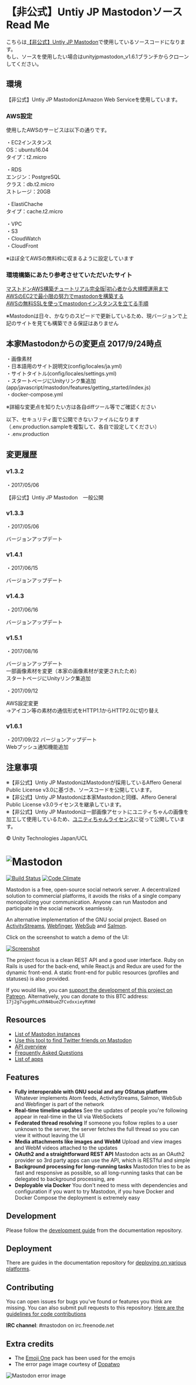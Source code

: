 # 【非公式】Untiy JP Mastodonソース　Read Me

こちらは[【非公式】Untiy JP Mastodon](https://unityjp-mastodon.tokyo/)で使用しているソースコードになります。<br />
もし、ソースを使用したい場合はunityjpmastodon_v1.6.1ブランチからクローンしてください。

## 環境
【非公式】Untiy JP MastodonはAmazon Web Serviceを使用しています。

### AWS設定

使用したAWSのサービスは以下の通りです。

・EC2インスタンス<br />
OS：ubuntu16.04<br />
タイプ：t2.micro

・RDS<br />
エンジン：PostgreSQL<br />
クラス：db.t2.micro<br />
ストレージ：20GB

・ElastiChache<br />
タイプ：cache.t2.micro

・VPC<br />
・S3<br />
・CloudWatch<br />
・CloudFront

※ほぼ全てAWSの無料枠に収まるように設定しています

### 環境構築にあたり参考させていただいたサイト

[マストドンAWS構築チュートリアル完全版|初心者から大規模運用まで](http://webfood.info/mastodon-aws-tutorial/)<br />
[AWSのEC2で最小限の努力でmastodonを構築する](https://qiita.com/tsuitta_dayo/items/dfd659ec68435653d16a)<br />
[AWSの無料SSLを使ってmastodonインスタンスを立てる手順](https://qiita.com/genya0407/items/afb9c3f075225de856ed)<br />

※Mastodonは日々、かなりのスピードで更新しているため、現バージョンで上記のサイトを見ても構築できる保証はありません

## 本家Mastodonからの変更点 2017/9/24時点

・画像素材<br />
・日本語用のサイト説明文(config/locales/ja.yml)<br />
・サイトタイトル(config/locales/settings.yml)<br />
・スタートページにUnityリンク集追加(app/javascript/mastodon/features/getting_started/index.js)<br />
・docker-compose.yml

※詳細な変更点を知りたい方は各自diffツール等でご確認ください

以下、セキュリティ面で公開できないファイルになります（.env.production.sampleを複製して、各自で設定してください）<br />
・.env.production

## 変更履歴

### v1.3.2 

・2017/05/06

【非公式】Untiy JP Mastodon　一般公開

### v1.3.3

・2017/05/06

バージョンアップデート

### v1.4.1 

・2017/06/15

バージョンアップデート

### v1.4.3 

・2017/06/16

バージョンアップデート

### v1.5.1 

・2017/08/16

バージョンアップデート<br />
一部画像素材を変更（本家の画像素材が変更されたため）<br />
スタートページにUnityリンク集追加

・2017/09/12

AWS設定変更<br />
→アイコン等の素材の通信形式をHTTP1.1からHTTP2.0に切り替え

### v1.6.1 

・2017/09/22
バージョンアップデート<br/>
Webプッシュ通知機能追加

## 注意事項

※【非公式】Untiy JP MastodonはMastodonが採用しているAffero General Public License v3.0に基づき、ソースコードを公開しています。<br />
※【非公式】Untiy JP Mastodonは本家Mastodonと同様、Affero General Public License v3.0ライセンスを継承しています。<br />
※【非公式】Untiy JP Mastodonは一部画像アセットにユニティちゃんの画像を加工して使用しているため、[ユニティちゃんライセンス](http://unity-chan.com/contents/guideline/)に従って公開しています。

© Unity Technologies Japan/UCL

![Mastodon](https://i.imgur.com/NhZc40l.png)
========

[![Build Status](http://img.shields.io/travis/tootsuite/mastodon.svg)][travis]
[![Code Climate](https://img.shields.io/codeclimate/github/tootsuite/mastodon.svg)][code_climate]

[travis]: https://travis-ci.org/tootsuite/mastodon
[code_climate]: https://codeclimate.com/github/tootsuite/mastodon

Mastodon is a free, open-source social network server. A decentralized solution to commercial platforms, it avoids the risks of a single company monopolizing your communication. Anyone can run Mastodon and participate in the social network seamlessly.

An alternative implementation of the GNU social project. Based on [ActivityStreams](https://en.wikipedia.org/wiki/Activity_Streams_(format)), [Webfinger](https://en.wikipedia.org/wiki/WebFinger), [WebSub](https://en.wikipedia.org/wiki/WebSub) and [Salmon](https://en.wikipedia.org/wiki/Salmon_(protocol)).

Click on the screenshot to watch a demo of the UI:

[![Screenshot](https://i.imgur.com/pG3Nnz3.jpg)][youtube_demo]

[youtube_demo]: https://www.youtube.com/watch?v=YO1jQ8_rAMU

The project focus is a clean REST API and a good user interface. Ruby on Rails is used for the back-end, while React.js and Redux are used for the dynamic front-end. A static front-end for public resources (profiles and statuses) is also provided.

If you would like, you can [support the development of this project on Patreon][patreon]. Alternatively, you can donate to this BTC address: `17j2g7vpgHhLuXhN4bueZFCvdxxieyRVWd`

[patreon]: https://www.patreon.com/user?u=619786

## Resources

- [List of Mastodon instances](https://github.com/tootsuite/documentation/blob/master/Using-Mastodon/List-of-Mastodon-instances.md)
- [Use this tool to find Twitter friends on Mastodon](https://mastodon-bridge.herokuapp.com)
- [API overview](https://github.com/tootsuite/documentation/blob/master/Using-the-API/API.md)
- [Frequently Asked Questions](https://github.com/tootsuite/documentation/blob/master/Using-Mastodon/FAQ.md)
- [List of apps](https://github.com/tootsuite/documentation/blob/master/Using-Mastodon/Apps.md)

## Features

- **Fully interoperable with GNU social and any OStatus platform**
  Whatever implements Atom feeds, ActivityStreams, Salmon, WebSub and Webfinger is part of the network
- **Real-time timeline updates**
  See the updates of people you're following appear in real-time in the UI via WebSockets
- **Federated thread resolving**
  If someone you follow replies to a user unknown to the server, the server fetches the full thread so you can view it without leaving the UI
- **Media attachments like images and WebM**
  Upload and view images and WebM videos attached to the updates
- **OAuth2 and a straightforward REST API**
  Mastodon acts as an OAuth2 provider so 3rd party apps can use the API, which is RESTful and simple
- **Background processing for long-running tasks**
  Mastodon tries to be as fast and responsive as possible, so all long-running tasks that can be delegated to background processing, are
- **Deployable via Docker**
  You don't need to mess with dependencies and configuration if you want to try Mastodon, if you have Docker and Docker Compose the deployment is extremely easy
  
## Development

Please follow the [development guide](https://github.com/tootsuite/documentation/blob/master/Running-Mastodon/Development-guide.md) from the documentation repository.

## Deployment

There are guides in the documentation repository for [deploying on various platforms](https://github.com/tootsuite/documentation#running-mastodon).

## Contributing

You can open issues for bugs you've found or features you think are missing. You can also submit pull requests to this repository. [Here are the guidelines for code contributions](CONTRIBUTING.md)

**IRC channel**: #mastodon on irc.freenode.net

## Extra credits

- The [Emoji One](https://github.com/Ranks/emojione) pack has been used for the emojis
- The error page image courtesy of [Dopatwo](https://www.youtube.com/user/dopatwo)

![Mastodon error image](https://mastodon.social/oops.png)
